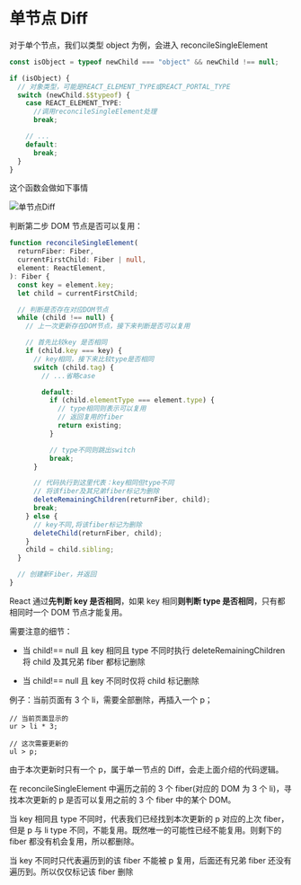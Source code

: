 # 单节点 Diff

对于单个节点，我们以类型 object 为例，会进入 reconcileSingleElement

```typescript
const isObject = typeof newChild === "object" && newChild !== null;

if (isObject) {
  // 对象类型，可能是REACT_ELEMENT_TYPE或REACT_PORTAL_TYPE
  switch (newChild.$$typeof) {
    case REACT_ELEMENT_TYPE:
      //调用reconcileSingleElement处理
      break;

    // ...
    default:
      break;
  }
}
```

这个函数会做如下事情

![单节点Diff](../../resource/blogs/images/Fiber架构的实现原理/单节点Diff.png)

判断第二步 DOM 节点是否可以复用：

```typescript
function reconcileSingleElement(
  returnFiber: Fiber,
  currentFirstChild: Fiber | null,
  element: ReactElement,
): Fiber {
  const key = element.key;
  let child = currentFirstChild;

  // 判断是否存在对应DOM节点
  while (child !== null) {
    // 上一次更新存在DOM节点，接下来判断是否可以复用

    // 首先比较key 是否相同
    if (child.key === key) {
      // key相同，接下来比较type是否相同
      switch (child.tag) {
        // ...省略case

        default:
          if (child.elementType === element.type) {
            // type相同则表示可以复用
            // 返回复用的fiber
            return existing;
          }

          // type不同则跳出switch
          break;
      }

      // 代码执行到这里代表：key相同但type不同
      // 将该fiber及其兄弟fiber标记为删除
      deleteRemainingChildren(returnFiber, child);
      break;
    } else {
      // key不同,将该fiber标记为删除
      deleteChild(returnFiber, child);
    }
    child = child.sibling;
  }

  // 创建新Fiber，并返回
}
```

React 通过**先判断 key 是否相同**，如果 key 相同**则判断 type 是否相同**，只有都相同时一个 DOM 节点才能复用。

需要注意的细节：

- 当 child!== null 且 key 相同且 type 不同时执行 deleteRemainingChildren 将 child 及其兄弟 fiber 都标记删除

- 当 child!== null 且 key 不同时仅将 child 标记删除

例子：当前页面有 3 个 li，需要全部删除，再插入一个 p；

```tsx
// 当前页面显示的
ur > li * 3;

// 这次需要更新的
ul > p;
```

由于本次更新时只有一个 p，属于单一节点的 Diff，会走上面介绍的代码逻辑。

在 reconcileSingleElement 中遍历之前的 3 个 fiber(对应的 DOM 为 3 个 li)，寻找本次更新的 p 是否可以复用之前的 3 个 fiber 中的某个 DOM。

当 key 相同且 type 不同时，代表我们已经找到本次更新的 p 对应的上次 fiber，但是 p 与 li type 不同，不能复用。既然唯一的可能性已经不能复用。则剩下的 fiber 都没有机会复用，所以都删除。

当 key 不同时只代表遍历到的该 fiber 不能被 p 复用，后面还有兄弟 fiber 还没有遍历到。所以仅仅标记该 fiber 删除
